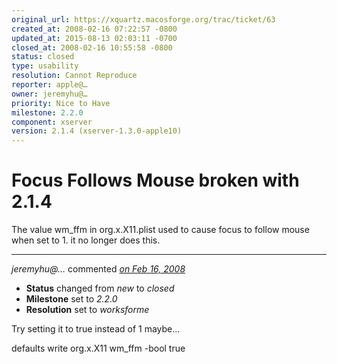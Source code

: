 ```yaml
---
original_url: https://xquartz.macosforge.org/trac/ticket/63
created_at: 2008-02-16 07:22:57 -0800
updated_at: 2015-08-13 02:03:11 -0700
closed_at: 2008-02-16 10:55:58 -0800
status: closed
type: usability
resolution: Cannot Reproduce
reporter: apple@…
owner: jeremyhu@…
priority: Nice to Have
milestone: 2.2.0
component: xserver
version: 2.1.4 (xserver-1.3.0-apple10)
---
```


Focus Follows Mouse broken with 2.1.4
=====================================


The value wm\_ffm in org.x.X11.plist used to cause focus to follow mouse when set to 1. it no longer does this.



---

*jeremyhu@…* commented *[on Feb 16, 2008](https://xquartz.macosforge.org/trac/ticket/63#comment:1 "February 16, 2008 at 10:55 AM PST")*

-   **Status** changed from *new* to *closed*
-   **Milestone** set to *2.2.0*
-   **Resolution** set to *worksforme*

Try setting it to true instead of 1 maybe...

defaults write org.x.X11 wm\_ffm -bool true



